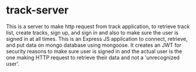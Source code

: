 # track-server
This is a server to make http request from track application, to retrieve track list, create tracks, sign up, and sign in and also to make sure the user is signed in at all times. This is an Express JS application to connect, retrieve, and put data on mongo database using mongoose. It creates an JWT for security reasons to make sure user is signed in and the actual user is the one making HTTP request to retrieve their data and not a 'unrecognized user'. 
